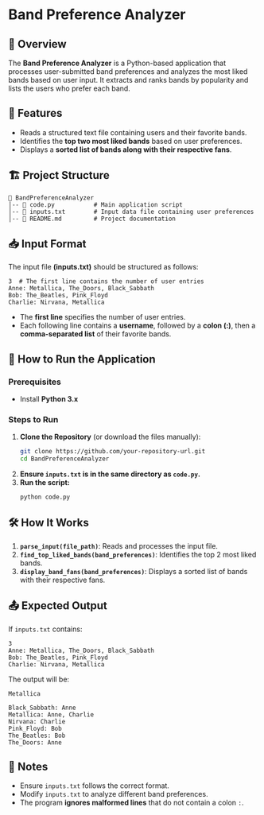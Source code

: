# Band Preference Analyzer

## 📌 Overview
The **Band Preference Analyzer** is a Python-based application that processes user-submitted band preferences and analyzes the most liked bands based on user input. It extracts and ranks bands by popularity and lists the users who prefer each band.

## 🎯 Features
- Reads a structured text file containing users and their favorite bands.
- Identifies the **top two most liked bands** based on user preferences.
- Displays a **sorted list of bands along with their respective fans**.

## 🏗️ Project Structure
```
📁 BandPreferenceAnalyzer
│-- 📄 code.py           # Main application script
│-- 📄 inputs.txt        # Input data file containing user preferences
│-- 📄 README.md         # Project documentation
```

## 📥 Input Format
The input file **(inputs.txt)** should be structured as follows:
```
3  # The first line contains the number of user entries
Anne: Metallica, The_Doors, Black_Sabbath
Bob: The_Beatles, Pink_Floyd
Charlie: Nirvana, Metallica
```
- The **first line** specifies the number of user entries.
- Each following line contains a **username**, followed by a **colon (:)**, then a **comma-separated list** of their favorite bands.

## 🚀 How to Run the Application
### **Prerequisites**
- Install **Python 3.x**

### **Steps to Run**
1. **Clone the Repository** (or download the files manually):
   ```sh
   git clone https://github.com/your-repository-url.git
   cd BandPreferenceAnalyzer
   ```
2. **Ensure `inputs.txt` is in the same directory as `code.py`.**
3. **Run the script:**
   ```sh
   python code.py
   ```

## 🛠️ How It Works
1. **`parse_input(file_path)`**: Reads and processes the input file.
2. **`find_top_liked_bands(band_preferences)`**: Identifies the top 2 most liked bands.
3. **`display_band_fans(band_preferences)`**: Displays a sorted list of bands with their respective fans.

## 📤 Expected Output
If `inputs.txt` contains:
```
3
Anne: Metallica, The_Doors, Black_Sabbath
Bob: The_Beatles, Pink_Floyd
Charlie: Nirvana, Metallica
```
The output will be:
```
Metallica

Black_Sabbath: Anne
Metallica: Anne, Charlie
Nirvana: Charlie
Pink_Floyd: Bob
The_Beatles: Bob
The_Doors: Anne
```

## 📌 Notes
- Ensure `inputs.txt` follows the correct format.
- Modify `inputs.txt` to analyze different band preferences.
- The program **ignores malformed lines** that do not contain a colon `:`.